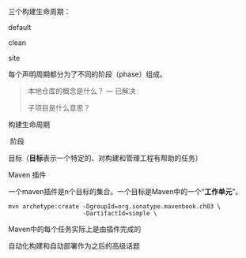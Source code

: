 三个构建生命周期：

default

clean

site



每个声明周期都分为了不同的阶段（phase）组成。



>  本地仓库的概念是什么？ — 已解决
>
> 子项目是什么意思？



构建生命周期

​	阶段

​		目标（**目标**表示一个特定的、对构建和管理工程有帮助的任务）



Maven 插件

一个maven插件是n个目标的集合。一个目标是Maven中的一个“**工作单元**”。

```shell
mvn archetype:create -DgroupId=org.sonatype.mavenbook.ch03 \
                     -DartifactId=simple \
```

Maven中的每个任务实际上是由插件完成的



自动化构建和自动部署作为之后的高级话题